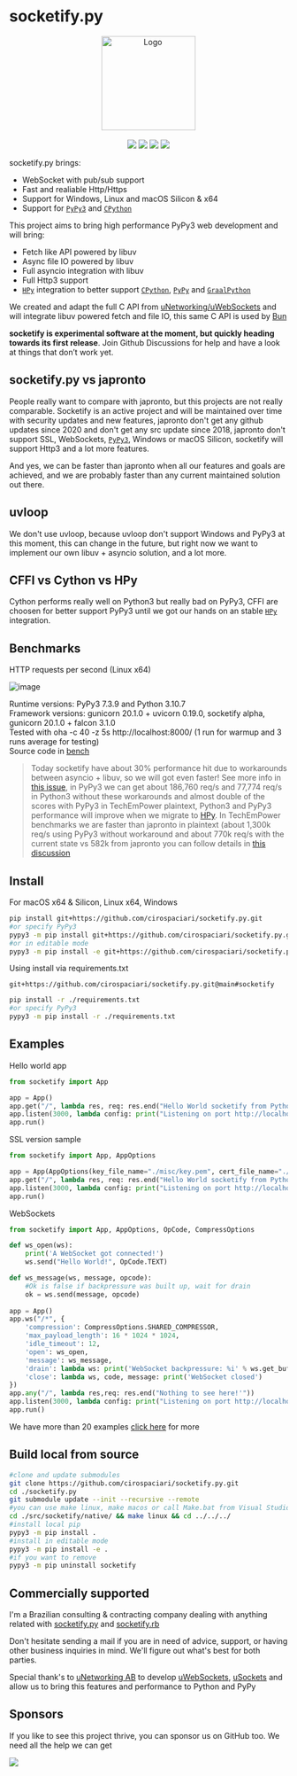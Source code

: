 # socketify.py


<p align="center">
  <a href="https://github.com/cirospaciari/socketify.py"><img src="https://raw.githubusercontent.com/cirospaciari/socketify.py/main/misc/logo.png" alt="Logo" height=170></a>
  <br />
  <br />
  <a href="https://github.com/cirospaciari/socketify.py/actions/workflows/macos.yml" target="_blank"><img src="https://github.com/cirospaciari/socketify.py/actions/workflows/macos.yml/badge.svg" /></a>
  <a href="https://github.com/cirospaciari/socketify.py/actions/workflows/linux.yml" target="_blank"><img src="https://github.com/cirospaciari/socketify.py/actions/workflows/linux.yml/badge.svg" /></a>
  <a href="https://github.com/cirospaciari/socketify.py/actions/workflows/windows.yml" target="_blank"><img src="https://github.com/cirospaciari/socketify.py/actions/workflows/windows.yml/badge.svg" /></a>
<a href="https://github.com/sponsors/cirospaciari/" target="_blank"><img src="https://img.shields.io/static/v1?label=Sponsor&message=%E2%9D%A4&logo=GitHub&link=https://github.com/sponsors/cirospaciari"/></a>
</p>



socketify.py brings:

- WebSocket with pub/sub support
- Fast and realiable Http/Https
- Support for Windows, Linux and macOS Silicon & x64
- Support for [`PyPy3`](https://www.pypy.org/) and [`CPython`](https://github.com/python/cpython)
    

This project aims to bring high performance PyPy3 web development and will bring:
- Fetch like API powered by libuv
- Async file IO powered by libuv
- Full asyncio integration with libuv
- Full Http3 support
- [`HPy`](https://hpyproject.org/) integration to better support [`CPython`](https://github.com/python/cpython), [`PyPy`](https://www.pypy.org/) and [`GraalPython`](https://github.com/oracle/graalpython)

We created and adapt the full C API from [uNetworking/uWebSockets](https://github.com/uNetworking/uWebSockets) and will integrate libuv powered fetch and file IO, this same C API is used by [Bun](https://bun.sh/)

**socketify is experimental software at the moment, but quickly heading towards its first release**. Join Github Discussions for help and have a look at things that don’t work yet.

## socketify.py vs japronto

People really want to compare with japronto, but this projects are not really comparable. Socketify is an active project and will be maintained over time with security updates and new features, japronto don't get any github updates since 2020 and don't get any src update since 2018, japronto don't support SSL, WebSockets, [`PyPy3`](https://www.pypy.org/), Windows or macOS Silicon, socketify will support Http3 and a lot more features. 

And yes, we can be faster than japronto when all our features and goals are achieved, and we are probably faster than any current maintained solution out there.

## uvloop
We don't use uvloop, because uvloop don't support Windows and PyPy3 at this moment, this can change in the future, but right now we want to implement our own libuv + asyncio solution, and a lot more.

## CFFI vs Cython vs HPy
Cython performs really well on Python3 but really bad on PyPy3, CFFI are choosen for better support PyPy3 until we got our hands on an stable [`HPy`](https://hpyproject.org/) integration.

## Benchmarks
HTTP requests per second (Linux x64)

![image](https://raw.githubusercontent.com/cirospaciari/socketify.py/main/misc/bench-bar-graph.svg)

Runtime versions: PyPy3 7.3.9 and Python 3.10.7<br/>
Framework versions: gunicorn 20.1.0 + uvicorn 0.19.0, socketify alpha, gunicorn 20.1.0 + falcon 3.1.0<br/>
Tested with oha -c 40 -z 5s http://localhost:8000/ (1 run for warmup and 3 runs average for testing)<br/>
Source code in [bench](https://github.com/cirospaciari/socketify.py/tree/main/bench)<br/>

> Today socketify have about 30% performance hit due to workarounds between asyncio + libuv, so we will got even faster! See more info in [this issue](https://github.com/cirospaciari/socketify.py/issues/18), in PyPy3 we can get about 186,760 req/s and 77,774 req/s in Python3 without these workarounds and almost double of the scores with PyPy3 in TechEmPower plaintext, Python3 and PyPy3 performance will improve when we migrate to [HPy](https://github.com/cirospaciari/socketify.py/issues/16). In TechEmPower benchmarks we are faster than japronto in plaintext (about 1,300k req/s using PyPy3 without workaround and about 770k req/s with the current state vs 582k from japronto you can follow details in [this discussion](https://github.com/cirospaciari/socketify.py/discussions/10)

## Install
For macOS x64 & Silicon, Linux x64, Windows

```bash
pip install git+https://github.com/cirospaciari/socketify.py.git
#or specify PyPy3
pypy3 -m pip install git+https://github.com/cirospaciari/socketify.py.git
#or in editable mode
pypy3 -m pip install -e git+https://github.com/cirospaciari/socketify.py.git@main#egg=socketify
```

Using install via requirements.txt
```text
git+https://github.com/cirospaciari/socketify.py.git@main#socketify
```
```bash
pip install -r ./requirements.txt 
#or specify PyPy3
pypy3 -m pip install -r ./requirements.txt 
```

## Examples

Hello world app
```python
from socketify import App

app = App()
app.get("/", lambda res, req: res.end("Hello World socketify from Python!"))
app.listen(3000, lambda config: print("Listening on port http://localhost:%d now\n" % config.port))
app.run()
```

SSL version sample
``` python
from socketify import App, AppOptions

app = App(AppOptions(key_file_name="./misc/key.pem", cert_file_name="./misc/cert.pem", passphrase="1234"))
app.get("/", lambda res, req: res.end("Hello World socketify from Python!"))
app.listen(3000, lambda config: print("Listening on port http://localhost:%d now\n" % config.port))
app.run()
```

WebSockets
```python
from socketify import App, AppOptions, OpCode, CompressOptions

def ws_open(ws):
    print('A WebSocket got connected!')
    ws.send("Hello World!", OpCode.TEXT)

def ws_message(ws, message, opcode):
    #Ok is false if backpressure was built up, wait for drain
    ok = ws.send(message, opcode)
    
app = App()    
app.ws("/*", {
    'compression': CompressOptions.SHARED_COMPRESSOR,
    'max_payload_length': 16 * 1024 * 1024,
    'idle_timeout': 12,
    'open': ws_open,
    'message': ws_message,
    'drain': lambda ws: print('WebSocket backpressure: %i' % ws.get_buffered_amount()),
    'close': lambda ws, code, message: print('WebSocket closed')
})
app.any("/", lambda res,req: res.end("Nothing to see here!'"))
app.listen(3000, lambda config: print("Listening on port http://localhost:%d now\n" % (config.port)))
app.run()
```

We have more than 20 examples [click here](https://github.com/cirospaciari/socketify.py/tree/main/examples) for more

## Build local from source
```bash
#clone and update submodules
git clone https://github.com/cirospaciari/socketify.py.git
cd ./socketify.py
git submodule update --init --recursive --remote
#you can use make linux, make macos or call Make.bat from Visual Studio Development Prompt to build
cd ./src/socketify/native/ && make linux && cd ../../../
#install local pip
pypy3 -m pip install .
#install in editable mode
pypy3 -m pip install -e .
#if you want to remove
pypy3 -m pip uninstall socketify
```

## Commercially supported
I'm a Brazilian consulting & contracting company dealing with anything related with [socketify.py](https://github.com/cirospaciari/socketify.py) and [socketify.rb](https://github.com/cirospaciari/socketify.rb)

Don't hesitate sending a mail if you are in need of advice, support, or having other business inquiries in mind. We'll figure out what's best for both parties.

Special thank's to [uNetworking AB](https://github.com/uNetworking) to develop [uWebSockets](https://github.com/uNetworking/uWebSockets), [uSockets](https://github.com/uNetworking/uSockets) and allow us to bring this features and performance to Python and PyPy

## Sponsors
If you like to see this project thrive, you can sponsor us on GitHub too. We need all the help we can get 

<a href="https://github.com/sponsors/cirospaciari/" target="_blank"><img src="https://img.shields.io/static/v1?label=Sponsor&message=%E2%9D%A4&logo=GitHub&link=https://github.com/sponsors/cirospaciari"/></a>
